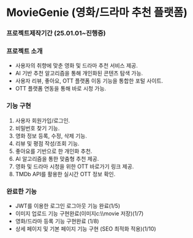 # MovieGenie (영화/드라마 추천 플랫폼)
### 프로젝트제작기간 (25.01.01~진행중)
### 프로젝트 소개
<ul>
  <li>사용자의 취향에 맞춘 영화 및 드라마 추천 서비스 제공.</li>
  <li>AI 기반 추천 알고리즘을 통해 개인화된 콘텐츠 탐색 가능.</li>
  <li>사용자 리뷰, 좋아요, OTT 플랫폼 이동 기능을 통합한 포털 사이트.</li>
  <li>OTT 플랫폼 연동을 통해 바로 시청 가능.</li>
</ul>

### 기능 구현
<ol>
  <li>사용자 회원가입/로그인.</li>
  <li>비밀번호 찾기 기능.</li>
  <li>영화 정보 등록, 수정, 삭제 기능.</li>
  <li>리뷰 및 평점 작성/조회 기능.</li>
  <li>좋아요를 기반으로 한 개인화 추천.</li>
  <li>AI 알고리즘을 통한 맞춤형 추천 제공.</li>
  <li>영화 및 드라마 시청을 위한 OTT 바로가기 링크 제공.</li>
  <li>TMDb API를 활용한 실시간 OTT 정보 확인.</li>
</ol>

### 완료한 기능
<ul>
  <li>JWT를 이용한 로그인 로그아웃 기능 완료(1/5)</li>
  <li>이미지 업로드 기능 구현완료(이미지c:\\movie 저장)(1/7)</li>
  <li>영화/드라마 등록 기능 구현완료 (1/8)</li>
  <li>상세 페이지 및 기본 페이지 기능 구현 (SEO  최적화 적용)(1/10)</li>
</ul>



